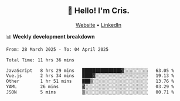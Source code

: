
<h2 align="center">👋 Hello! I'm Cris.</h2>
<p align="center">
  <a href="https://www.criscunas.dev">Website</a> •
  <a href="https://www.linkedin.com/in/cristophercunas/">LinkedIn</a> 
</p>


📊 **Weekly development breakdown**
<!--START_SECTION:waka-->

```txt
From: 28 March 2025 - To: 04 April 2025

Total Time: 11 hrs 36 mins

JavaScript   8 hrs 29 mins   ███████████████▓░░░░░░░░░   63.05 %
Vue.js       2 hrs 34 mins   ████▓░░░░░░░░░░░░░░░░░░░░   19.13 %
Other        1 hr 51 mins    ███▒░░░░░░░░░░░░░░░░░░░░░   13.76 %
YAML         26 mins         ▓░░░░░░░░░░░░░░░░░░░░░░░░   03.29 %
JSON         5 mins          ▒░░░░░░░░░░░░░░░░░░░░░░░░   00.71 %
```

<!--END_SECTION:waka-->
